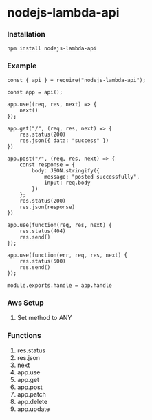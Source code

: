 # nodejs-lambda-api

### Installation

```
npm install nodejs-lambda-api
```

### Example
```
const { api } = require("nodejs-lambda-api");

const app = api();

app.use((req, res, next) => {
    next()
});

app.get("/", (req, res, next) => {
    res.status(200)
    res.json({ data: "success" })
})

app.post("/", (req, res, next) => {
    const response = {
        body: JSON.stringify({
            message: "posted successfully",
            input: req.body
        })
    };
    res.status(200)
    res.json(response)
})

app.use(function(req, res, next) {
    res.status(404)
    res.send()
});

app.use(function(err, req, res, next) {
    res.status(500)
    res.send()
});

module.exports.handle = app.handle
```
### Aws Setup
1. Set method to ANY

### Functions
1. res.status
2. res.json
3. next
4. app.use
6. app.get
7. app.post
8. app.patch
9. app.delete
10. app.update
